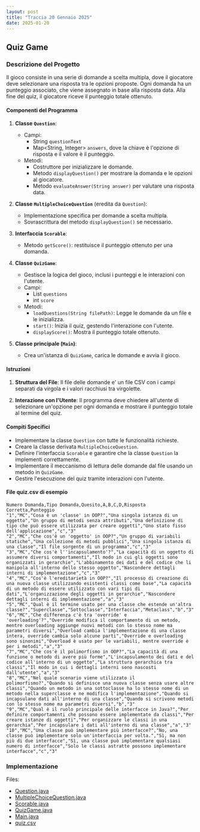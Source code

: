 ```yaml
---
layout: post
title: "Traccia 20 Gennaio 2025"
date: 2025-01-20
---
```


## Quiz Game

### Descrizione del Progetto

Il gioco consiste in una serie di domande a scelta multipla, dove il giocatore deve selezionare una risposta tra le opzioni proposte. Ogni domanda ha un punteggio associato, che viene assegnato in base alla risposta data. Alla fine del quiz, il giocatore riceve il punteggio totale ottenuto.

#### Componenti del Programma

1. **Classe `Question`**:

   - Campi:
     - String `questionText`
     - Map<String, Integer> `answers`, dove la chiave è l'opzione di risposta e il valore è il punteggio.
   - Metodi:
     - Costruttore per inizializzare le domande.
     - Metodo `displayQuestion()` per mostrare la domanda e le opzioni al giocatore.
     - Metodo `evaluateAnswer(String answer)` per valutare una risposta data.

2. **Classe `MultipleChoiceQuestion`** (eredita da `Question`):

   - Implementazione specifica per domande a scelta multipla.
   - Sovrascrittura del metodo `displayQuestion()` se necessario.

3. **Interfaccia `Scorable`**:

   - Metodo `getScore()`: restituisce il punteggio ottenuto per una domanda.

4. **Classe `QuizGame`**:

   - Gestisce la logica del gioco, inclusi i punteggi e le interazioni con l'utente.
   - Campi:
     - List<Question> `questions`
     - int `score`
   - Metodi:
     - `loadQuestions(String filePath)`: Legge le domande da un file e le inizializza.
     - `start()`: Inizia il quiz, gestendo l'interazione con l'utente.
     - `displayScore()`: Mostra il punteggio totale ottenuto.

5. **Classe principale (`Main`)**:
   - Crea un'istanza di `QuizGame`, carica le domande e avvia il gioco.

#### Istruzioni

1. **Struttura del File**: Il file delle domande e' un file CSV con i campi separati da virgola e i valori racchiusi tra virgolette.

2. **Interazione con l'Utente**: Il programma deve chiedere all'utente di selezionare un'opzione per ogni domanda e mostrare il punteggio totale al termine del quiz.

#### Compiti Specifici

- Implementare la classe `Question` con tutte le funzionalità richieste.
- Creare la classe derivata `MultipleChoiceQuestion`.
- Definire l'interfaccia `Scorable` e garantire che la classe `Question` la implementi correttamente.
- Implementare il meccanismo di lettura delle domande dal file usando un metodo in `QuizGame`.
- Gestire l'esecuzione del quiz tramite interazioni con l'utente.

#### File quiz.csv di esempio

```csv
Numero Domanda,Tipo Domanda,Quesito,A,B,C,D,Risposta Corretta,Punteggio
"1","MC","Cosa è un 'classe' in OOP?","Una singola istanza di un oggetto","Un gruppo di metodi senza attributi","Una definizione di tipo che può essere utilizzata per creare oggetti","Uno stato fisso dell'applicazione","c","3"
"2","MC","Che cos'è un 'oggetto' in OOP?","Un gruppo di variabili statiche","Una collezione di metodi pubblici","Una singola istanza di una classe","Il file sorgente di un programma","c","3"
"3","MC","Che cos'è l''incapsulamento'?","La capacità di un oggetto di assumere diversi comportamenti","Il modo in cui gli oggetti sono organizzati in gerarchie","L'abbinamento dei dati e del codice che li manipola all'interno dello stesso oggetto","Nascondere dettagli interni di implementazione","c","3"
"4","MC","Cos'è l'ereditarietà in OOP?","Il processo di creazione di una nuova classe utilizzando esistenti classi come base","La capacità di un metodo di essere utilizzato con vari tipi di dati","L'organizzazione degli oggetti in gerarchie","Nascondere dettagli interni di implementazione","a","3"
"5","MC","Qual è il termine usato per una classe che estende un'altra classe?","Superclasse","Sottoclasse","Interfaccia","Metaclass","b","3"
"6","MC","Che differenza c'è tra 'override' e 'overloading'?","Override modifica il comportamento di un metodo, mentre overloading aggiunge nuovi metodi con lo stesso nome ma parametri diversi","Overload cambia l'implementazione di una classe intera, override cambia solo alcune parti","Override e overloading sono sinonimi","Overload è usato per le variabili, mentre override è per i metodi","a","3"
"7","MC","Che cos'è il polimorfismo in OOP?","La capacità di una funzione o metodo di avere più forme","L'incapsulamento dei dati e del codice all'interno di un oggetto","La struttura gerarchica tra classi","Il modo in cui i dettagli interni sono nascosti dall'utente","a","3"
"8","MC","Nel quale scenario viene utilizzato il polimorfismo?","Quando si definisce una nuova classe senza usare altre classi","Quando un metodo in una sottoclasse ha lo stesso nome di un metodo nella superclasse e ne modifica l'implementazione","Quando si incapsulano dati all'interno di una classe","Quando si scrivono metodi con lo stesso nome ma parametri diversi","b","3"
"9","MC","Qual è il ruolo principale delle interfacce in Java?","Per definire comportamenti che possono essere implementate da classi","Per creare istanze di oggetti","Per organizzare le classi in una gerarchia","Per incapsulare i dati all'interno di una classe","a","3"
"10","MC","Una classe può implementare più interfacce?","No, una classe può implementare solo un'interfaccia per volta.","Sì, ma non più di due interfacce","Sì, una classe può implementare qualsiasi numero di interfacce","Solo le classi astratte possono implementare interfacce","c","3"
```

### Implementazione

Files:

- [Question.java](./Question.java)
- [MultipleChoiceQuestion.java](./MultipleChoiceQuestion.java)
- [Scorable.java](./Scorable.java)
- [QuizGame.java](./QuizGame.java)
- [Main.java](./Main.java)
- [quiz.csv](./quiz.csv)
